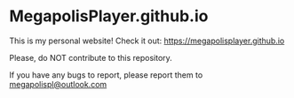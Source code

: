 # MegapolisPlayer.github.io
This is my personal website! Check it out: https://megapolisplayer.github.io

Please, do NOT contribute to this repository.

If you have any bugs to report, please report them to megapolispl@outlook.com
